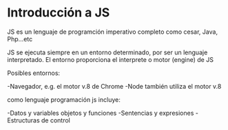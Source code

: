 # Introducción a JS #

JS es un lenguaje de programción imperativo completo como cesar, Java, Php...etc

JS se ejecuta siempre en un entorno determinado, por ser un lenguaje interpretado.  El entorno proporciona el interprete o motor (engine) de JS


Posibles entornos:

-Navegador, e.g. el motor v.8 de Chrome
-Node  también utiliza el motor v.8

como lenguaje programación js incluye: 

-Datos y variables
objetos y funciones
-Sentencias y expresiones
-Estructuras de control
